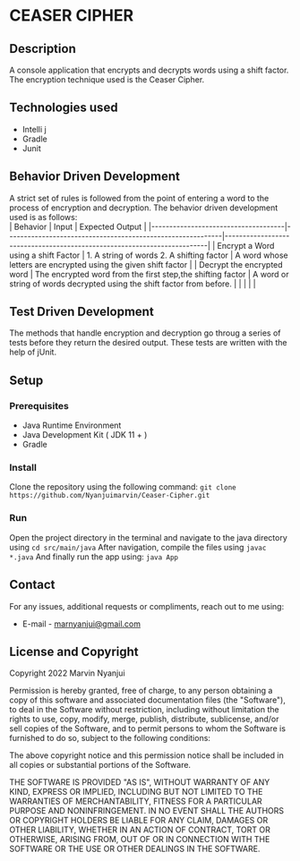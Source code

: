 # CEASER CIPHER
## Description
A console application that encrypts and decrypts words using a shift factor. The encryption technique used is the Ceaser Cipher.
## Technologies used
- Intelli j
- Gradle
- Junit


## Behavior Driven Development
A strict set of rules is followed from the point of entering a word to the process of encryption and decryption. The behavior driven development used is as follows:  
| Behavior                            | Input                                                      | Expected Output                                                         |
|-------------------------------------|------------------------------------------------------------|-------------------------------------------------------------------------|
| Encrypt a Word using a shift Factor | 1. A string of words 2. A shifting factor                  | A word whose letters are encrypted using the given shift factor         |
| Decrypt the encrypted word          | The encrypted word from the first step,the shifting factor | A word or string of words decrypted using the shift factor from before. |
|                                     |                                                            |                                                                         |

## Test Driven Development
The methods that handle encryption and decryption go throug a series of tests before they return the desired output. These tests are written with the help of jUnit.

## Setup
### Prerequisites
- Java Runtime Environment
- Java Development Kit ( JDK 11 + )
- Gradle

### Install

Clone the repository using the following command:
```git clone https://github.com/Nyanjuimarvin/Ceaser-Cipher.git```

### Run
Open the project directory in the terminal and navigate to the java directory using 
```cd src/main/java```
After navigation, compile the files using
```javac *.java```
And finally run the app using:
```java App```


## Contact
For any issues, additional requests or compliments, reach out to me using:
* E-mail - marnyanjui@gmail.com



## License and Copyright

Copyright 2022 Marvin Nyanjui

Permission is hereby granted, free of charge, to any person obtaining a copy of this software and associated documentation files (the "Software"), to deal in the Software without restriction, including without limitation the rights to use, copy, modify, merge, publish, distribute, sublicense, and/or sell copies of the Software, and to permit persons to whom the Software is furnished to do so, subject to the following conditions:

The above copyright notice and this permission notice shall be included in all copies or substantial portions of the Software.

THE SOFTWARE IS PROVIDED "AS IS", WITHOUT WARRANTY OF ANY KIND, EXPRESS OR IMPLIED, INCLUDING BUT NOT LIMITED TO THE WARRANTIES OF MERCHANTABILITY, FITNESS FOR A PARTICULAR PURPOSE AND NONINFRINGEMENT. IN NO EVENT SHALL THE AUTHORS OR COPYRIGHT HOLDERS BE LIABLE FOR ANY CLAIM, DAMAGES OR OTHER LIABILITY, WHETHER IN AN ACTION OF CONTRACT, TORT OR OTHERWISE, ARISING FROM, OUT OF OR IN CONNECTION WITH THE SOFTWARE OR THE USE OR OTHER DEALINGS IN THE SOFTWARE.